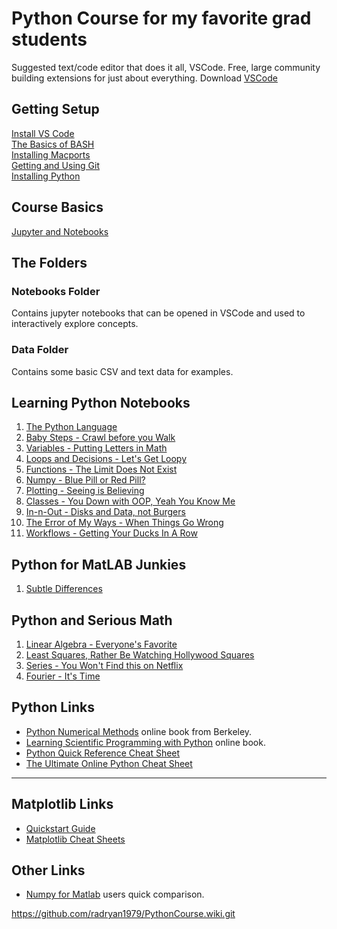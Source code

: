 # Python Course for my favorite grad students

Suggested text/code editor that does it all, VSCode. Free, large community building extensions for just about everything. Download [VSCode](https://code.visualstudio.com/download)

## Getting Setup

[Install VS Code](Content/vs-code.md)<br>
[The Basics of BASH](Content/bash-terminal.md)<br>
[Installing Macports](Content/mac-ports.md)<br>
[Getting and Using Git](Content/git-tutorial.md)<br>
[Installing Python](Content/install-python.md)<br>

## Course Basics

[Jupyter and Notebooks](Content/notebook-basics.md)<br>

## The Folders

### Notebooks Folder
Contains jupyter notebooks that can be opened in VSCode and used to interactively explore concepts.

### Data Folder
Contains some basic CSV and text data for examples.

## Learning Python Notebooks

1. [The Python Language](Notebooks/1-python-language.ipynb)
2. [Baby Steps - Crawl before you Walk](Notebooks/2-python-crawl.ipynb)
3. [Variables - Putting Letters in Math](Notebooks/3-python-variables.ipynb)
4. [Loops and Decisions - Let's Get Loopy](Content/Python-Content/5-loops.md)
5. [Functions - The Limit Does Not Exist](Content/Python-Content/4-func.md)
6. [Numpy - Blue Pill or Red Pill?](Content/Python-Content/9-numpy.md)
7. [Plotting - Seeing is Believing](Content/Python-Content/8-plot-it.md)
8. [Classes - You Down with OOP, Yeah You Know Me](Content/Python-Content/6-classy.md)
9. [In-n-Out - Disks and Data, not Burgers](Content/Python-Content/7-in-n-out.md) 
10. [The Error of My Ways - When Things Go Wrong](Content/Python-Content/10-errors.md)
11. [Workflows - Getting Your Ducks In A Row](Content/Python-Content/11-workflows.md)

## Python for MatLAB Junkies

1. [Subtle Differences](Content/Python-Content/11-matlab.md)

## Python and Serious Math

1. [Linear Algebra - Everyone's Favorite](Content/Python-Content/12-linalg.md)
2. [Least Squares, Rather Be Watching Hollywood Squares](Content/Python-Content/13-squares.md)
3. [Series - You Won't Find this on Netflix](Content/Python-Content/14-series.md)
4. [Fourier - It's Time](Content/Python-Content/15-fourier.md)


## Python Links

- [Python Numerical Methods](https://pythonnumericalmethods.berkeley.edu/notebooks/Index.html) online book from Berkeley.
- [Learning Scientific Programming with Python](https://scipython.com/book2/) online book.
- [Python Quick Reference Cheat Sheet](https://programmingwithmosh.com/python/python-3-cheat-sheet/)
- [The Ultimate Online Python Cheat Sheet](https://www.pythoncheatsheet.org)

---

## Matplotlib Links
- [Quickstart Guide](https://matplotlib.org/stable/tutorials/introductory/quick_start.html)
- [Matplotlib Cheat Sheets](https://matplotlib.org/cheatsheets/)

## Other Links
- [Numpy for Matlab](https://numpy.org/doc/stable/user/numpy-for-matlab-users.html) users quick comparison.


https://github.com/radryan1979/PythonCourse.wiki.git
